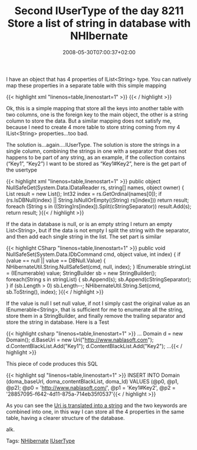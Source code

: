 ﻿---
title: "Second IUserType of the day 8211 Store a list of string in database with NHIbernate"
description: ""
date: 2008-05-30T07:00:37+02:00
draft: false
tags: [Nhibernate]
categories: [Nhibernate]
---
I have an object that has 4 properties of IList&lt;String&gt; type. You can natively map these properties in a separate table with this simple mapping

{{< highlight xml "linenos=table,linenostart=1" >}}
<bag name="keys" access="field" cascade="all-delete-orphan" table="Keys" fetch="join">
    <key column="deps_id" />
    <element column="deps_key" type="String" />
</bag>{{< / highlight >}}

<!-- Code inserted with Steve Dunn's Windows Live Writer Code Formatter Plugin.  http://dunnhq.com -->

Ok, this is a simple mapping that store all the keys into another table with two columns, one is the foreign key to the main object, the other is a string column to store the data. But a similar mapping does not satisfy me, because I need to create 4 more table to store string coming from my 4 IList&lt;String&gt; properties…too bad.

The solution is…again….IUserType. The solution is store the strings in a single column, combining the strings in one with a separator that does not happens to be part of any string, as an example, if the collection contains (“Key1”, “Key2”) I want to be stored as “Key1#Key2”, here is the get part of the usertype

{{< highlight xml "linenos=table,linenostart=1" >}}
public object NullSafeGet(System.Data.IDataReader rs, string[] names, object owner)
{
    List<String> result = new List<String>();
    Int32 index = rs.GetOrdinal(names[0]);
    if (rs.IsDBNull(index) || String.IsNullOrEmpty((String) rs[index]))
        return result;
    foreach (String s in ((String)rs[index]).Split(cStringSeparator))
        result.Add(s);
    return result;
}{{< / highlight >}}

<!-- Code inserted with Steve Dunn's Windows Live Writer Code Formatter Plugin.  http://dunnhq.com -->

If the data in database is null, or is an empty string I return an empty List&lt;String&gt;, but if the data is not empty I split the string with the separator, and then add each single string in the list. The set part is similar

{{< highlight CSharp "linenos=table,linenostart=1" >}}
public void NullSafeSet(System.Data.IDbCommand cmd, object value, int index)
{
    if (value == null || value == DBNull.Value)
    {
        NHibernateUtil.String.NullSafeSet(cmd, null, index);
    }
    IEnumerable<String> stringList = (IEnumerable<String>) value;
    StringBuilder sb = new StringBuilder();
    foreach(String s in stringList) {
        sb.Append(s);
        sb.Append(cStringSeparator);
    }
    if (sb.Length > 0) sb.Length--;
    NHibernateUtil.String.Set(cmd, sb.ToString(), index);
}{{< / highlight >}}

<!-- Code inserted with Steve Dunn's Windows Live Writer Code Formatter Plugin.  http://dunnhq.com -->

If the value is null I set null value, if not I simply cast the original value as an IEnumerable&lt;String&gt;, that is sufficient for me to enumerate all the string, store them in a StringBuilder, and finally remove the trailing separator and store the string in database. Here is a Test

{{< highlight csharp "linenos=table,linenostart=1" >}}
...
Domain d = new Domain();
d.BaseUri = new Uri("http://www.nablasoft.com");
d.ContentBlackList.Add("Key1");
d.ContentBlackList.Add("Key2");
...{{< / highlight >}}

<!-- Code inserted with Steve Dunn's Windows Live Writer Code Formatter Plugin.  http://dunnhq.com -->

This piece of code produces this SQL

{{< highlight sql "linenos=table,linenostart=1" >}}
INSERT INTO Domain (doma_baseUrl, doma_contentBlackList, doma_Id) 
VALUES (@p0, @p1, @p2); 
@p0 = 'http://www.nablasoft.com/', @p1 = 'Key1#Key2', @p2 = '28857095-f642-4d11-875a-714eb35f0537'{{< / highlight >}}

<!-- Code inserted with Steve Dunn's Windows Live Writer Code Formatter Plugin.  http://dunnhq.com -->

As you can see the [Uri is translated into a string](http://www.codewrecks.com/blog/index.php/2008/05/30/today-menu-nhibernate-user-type/) and the two keywords are combined into one, in this way I can store all the 4 properties in the same table, having a clearer structure of the database.

alk.

Tags: [NHibernate](http://technorati.com/tag/NHibernate) [IUserType](http://technorati.com/tag/IUserType)

<!--dotnetkickit-->

<script type="text/javascript"><!--
digg_bodytext = 'I have an object that has 4 properties of IList&lt;String&gt; type. You can natively map these properties in a separate table with this simple mapping';
//--></script>  
<script src="http://digg.com/tools/diggthis.js" type="text/javascript"></script>
